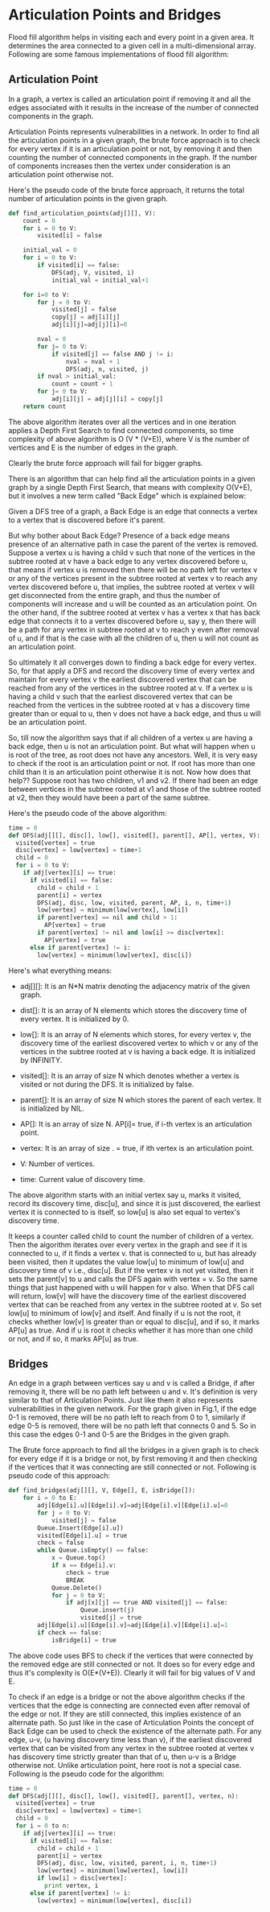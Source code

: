 # Articulation Points and Bridges

Flood fill algorithm helps in visiting each and every point in a given area. It determines the area connected to a given cell in a multi-dimensional array. Following are some famous implementations of flood fill algorithm:

## Articulation Point

In a graph, a vertex is called an articulation point if removing it and all the edges associated with it results in the increase of the number of connected components in the graph.

Articulation Points represents vulnerabilities in a network. In order to find all the articulation points in a given graph, the brute force approach is to check for every vertex if it is an articulation point or not, by removing it and then counting the number of connected components in the graph. If the number of components increases then the vertex under consideration is an articulation point otherwise not.

Here's the pseudo code of the brute force approach, it returns the total number of articulation points in the given graph.

```python
def find_articulation_points(adj[][], V):
    count = 0
    for i = 0 to V:
        visited[i] = false

    initial_val = 0
    for i = 0 to V:
        if visited[i] == false:
            DFS(adj, V, visited, i)
            initial_val = initial_val+1

    for i=0 to V:
        for j = 0 to V:
            visited[j] = false
            copy[j] = adj[i][j]
            adj[i][j]=adj[j][i]=0

        nval = 0
        for j= 0 to V:
            if visited[j] == false AND j != i:
                nval = nval + 1
                DFS(adj, n, visited, j)
        if nval > initial_val:
            count = count + 1
        for j= 0 to V:
            adj[i][j] = adj[j][i] = copy[j]
    return count
```

The above algorithm iterates over all the vertices and in one iteration applies a Depth First Search to find connected components, so time complexity of above algorithm is O (V \* (V+E)), where V is the number of vertices and E is the number of edges in the graph.

Clearly the brute force approach will fail for bigger graphs.

There is an algorithm that can help find all the articulation points in a given graph by a single Depth First Search, that means with complexity O(V+E), but it involves a new term called "Back Edge" which is explained below:

Given a DFS tree of a graph, a Back Edge is an edge that connects a vertex to a vertex that is discovered before it's parent.

But why bother about Back Edge? Presence of a back edge means presence of an alternative path in case the parent of the vertex is removed. Suppose a vertex u is having a child v such that none of the vertices in the subtree rooted at v have a back edge to any vertex discovered before u, that means if vertex u is removed then there will be no path left for vertex v or any of the vertices present in the subtree rooted at vertex v to reach any vertex discovered before u, that implies, the subtree rooted at vertex v will get disconnected from the entire graph, and thus the number of components will increase and u will be counted as an articulation point. On the other hand, if the subtree rooted at vertex v has a vertex x that has back edge that connects it to a vertex discovered before u, say y, then there will be a path for any vertex in subtree rooted at v to reach y even after removal of u, and if that is the case with all the children of u, then u will not count as an articulation point.

So ultimately it all converges down to finding a back edge for every vertex. So, for that apply a DFS and record the discovery time of every vertex and maintain for every vertex v the earliest discovered vertex that can be reached from any of the vertices in the subtree rooted at v. If a vertex u is having a child v such that the earliest discovered vertex that can be reached from the vertices in the subtree rooted at v has a discovery time greater than or equal to u, then v does not have a back edge, and thus u will be an articulation point.

So, till now the algorithm says that if all children of a vertex u are having a back edge, then u is not an articulation point. But what will happen when u is root of the tree, as root does not have any ancestors. Well, it is very easy to check if the root is an articulation point or not. If root has more than one child than it is an articulation point otherwise it is not. Now how does that help?? Suppose root has two children, v1 and v2. If there had been an edge between vertices in the subtree rooted at v1 and those of the subtree rooted at v2, then they would have been a part of the same subtree.

Here's the pseudo code of the above algorithm:

```python
time = 0
def DFS(adj[][], disc[], low[], visited[], parent[], AP[], vertex, V):
  visited[vertex] = true
  disc[vertex] = low[vertex] = time+1
  child = 0
  for i = 0 to V:
    if adj[vertex][i] == true:
      if visited[i] == false:
        child = child + 1
        parent[i] = vertex
        DFS(adj, disc, low, visited, parent, AP, i, n, time+1)
        low[vertex] = minimum(low[vertex], low[i])
        if parent[vertex] == nil and child > 1:
          AP[vertex] = true
        if parent[vertex] != nil and low[i] >= disc[vertex]:
          AP[vertex] = true
      else if parent[vertex] != i:
        low[vertex] = minimum(low[vertex], disc[i])
```

Here's what everything means:

- adj[][]: It is an N\*N matrix denoting the adjacency matrix of the given graph.

- dist[]: It is an array of N elements which stores the discovery time of every vertex. It is initialized by 0.

- low[]: It is an array of N elements which stores, for every vertex v, the discovery time of the earliest discovered vertex to which v or any of the vertices in the subtree rooted at v is having a back edge. It is initialized by INFINITY.

- visited[]: It is an array of size N which denotes whether a vertex is visited or not during the DFS. It is initialized by false.

- parent[]: It is an array of size N which stores the parent of each vertex. It is initialized by NIL.

- AP[]: It is an array of size N. AP[i]= true, if i-th vertex is an articulation point.

- vertex: It is an array of size . = true, if ith vertex is an articulation point.

- V: Number of vertices.

- time: Current value of discovery time.

The above algorithm starts with an initial vertex say u, marks it visited, record its discovery time, disc[u], and since it is just discovered, the earliest vertex it is connected to is itself, so low[u] is also set equal to vertex's discovery time.

It keeps a counter called child to count the number of children of a vertex. Then the algorithm iterates over every vertex in the graph and see if it is connected to u, if it finds a vertex v. that is connected to u, but has already been visited, then it updates the value low[u] to minimum of low[u] and discovery time of v i.e., disc[u]. But if the vertex v is not yet visited, then it sets the parent[v] to u and calls the DFS again with vertex = v. So the same things that just happened with u will happen for v also. When that DFS call will return, low[v] will have the discovery time of the earliest discovered vertex that can be reached from any vertex in the subtree rooted at v. So set low[u] to minimum of low[v] and itself. And finally if u is not the root, it checks whether low[v] is greater than or equal to disc[u], and if so, it marks AP[u] as true. And if u is root it checks whether it has more than one child or not, and if so, it marks AP[u] as true.

## Bridges

An edge in a graph between vertices say u and v is called a Bridge, if after removing it, there will be no path left between u and v. It's definition is very similar to that of Articulation Points. Just like them it also represents vulnerabilities in the given network. For the graph given in Fig.1, if the edge 0-1 is removed, there will be no path left to reach from 0 to 1, similarly if edge 0-5 is removed, there will be no path left that connects 0 and 5. So in this case the edges 0-1 and 0-5 are the Bridges in the given graph.

The Brute force approach to find all the bridges in a given graph is to check for every edge if it is a bridge or not, by first removing it and then checking if the vertices that it was connecting are still connected or not. Following is pseudo code of this approach:

```python
def find_bridges(adj[][], V, Edge[], E, isBridge[]):
    for i = 0 to E:
        adj[Edge[i].u][Edge[i].v]=adj[Edge[i].v][Edge[i].u]=0
        for j = 0 to V:
            visited[j] = false
        Queue.Insert(Edge[i].u])
        visited[Edge[i].u] = true
        check = false
        while Queue.isEmpty() == false:
            x = Queue.top()
            if x == Edge[i].v:
                check = true
                BREAK
            Queue.Delete()
            for j = 0 to V:
                if adj[x][j] == true AND visited[j] == false:
                    Queue.insert(j)
                    visited[j] = true
        adj[Edge[i].u][Edge[i].v]=adj[Edge[i].v][Edge[i].u]=1
        if check == false:
            isBridge[i] = true
```

The above code uses BFS to check if the vertices that were connected by the removed edge are still connected or not. It does so for every edge and thus it's complexity is O(E\*(V+E)). Clearly it will fail for big values of V and E.

To check if an edge is a bridge or not the above algorithm checks if the vertices that the edge is connecting are connected even after removal of the edge or not. If they are still connected, this implies existence of an alternate path. So just like in the case of Articulation Points the concept of Back Edge can be used to check the existence of the alternate path. For any edge, u-v, (u having discovery time less than v), if the earliest discovered vertex that can be visited from any vertex in the subtree rooted at vertex v has discovery time strictly greater than that of u, then u-v is a Bridge otherwise not. Unlike articulation point, here root is not a special case. Following is the pseudo code for the algorithm:

```python
time = 0
def DFS(adj[][], disc[], low[], visited[], parent[], vertex, n):
  visited[vertex] = true
  disc[vertex] = low[vertex] = time+1
  child = 0
  for i = 0 to n:
    if adj[vertex][i] == true:
      if visited[i] == false:
        child = child + 1
        parent[i] = vertex
        DFS(adj, disc, low, visited, parent, i, n, time+1)
        low[vertex] = minimum(low[vertex], low[i])
        if low[i] > disc[vertex]:
          print vertex, i
      else if parent[vertex] != i:
        low[vertex] = minimum(low[vertex], disc[i])
```
